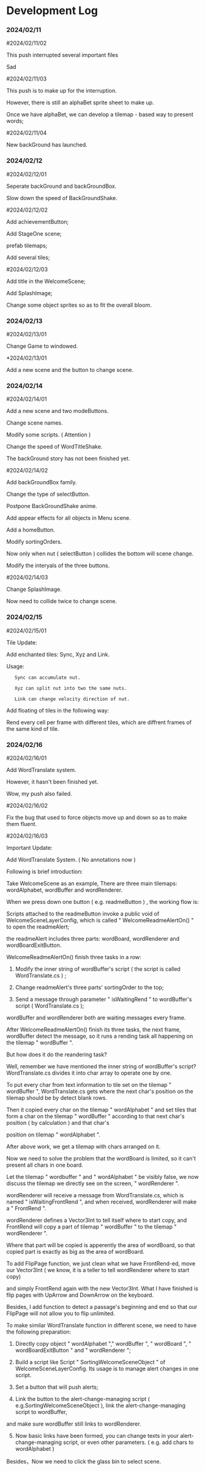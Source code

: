 # Development Log

### 2024/02/11

#2024/02/11/02

This push interrupted several important files

Sad

#2024/02/11/03

This push is to make up for the interruption.

However, there is still an alphaBet sprite sheet to make up.

Once we have alphaBet, we can develop a tilemap - based way to present words;

#2024/02/11/04

New backGround has launched.

### 2024/02/12

#2024/02/12/01

Seperate backGround and backGroundBox.

Slow down the speed of BackGroundShake.

#2024/02/12/02

Add achievementButton;

Add StageOne scene;

prefab tilemaps;

Add several tiles;

#2024/02/12/03

Add title in the WelcomeScene;

Add SplashImage;

Change some object sprites so as to fit the overall bloom.

### 2024/02/13

#2024/02/13/01

Change Game to windowed.

*2024/02/13/01

Add a new scene and the button to change scene.

### 2024/02/14

#2024/02/14/01

Add a new scene and two modeButtons.

Change scene names.

Modify some scripts. ( Attention )

Change the speed of WordTitleShake.

The backGround story has not been finished yet. 

#2024/02/14/02

Add backGroundBox family.

Change the type of selectButton.

Postpone BackGroundShake anime.

Add appear effects for all objects in Menu scene.

Add a homeButton.

Modify sortingOrders.

Now only when nut ( selectButton ) collides the bottom will scene change.

Modify the interyals of the three buttons.

#2024/02/14/03

Change SplashImage.

Now need to collide twice to change scene.

### 2024/02/15

#2024/02/15/01

Tile Update: 

Add enchanted tiles: Sync, Xyz and Link.

Usage: 

       Sync can accumulate nut.

       Xyz can split nut into two the same nuts.

       Link can change velocity direction of nut.

Add floating of tiles in the following way:

Rend every cell per frame with different tiles, which are diffrent frames of the same kind of tile.

### 2024/02/16

#2024/02/16/01

Add WordTranslate system.

However, it hasn't been finished yet. 

Wow, my push also failed.

#2024/02/16/02

Fix the bug that used to force objects move up and down so as to make them fluent.

#2024/02/16/03

Important Update:

Add WordTranslate System. ( No  annotations now )

Following is brief introduction:

Take WelcomeScene as an example, There are three main tilemaps: wordAlphabet, wordBuffer and wordRenderer.

When we press down one button ( e.g. readmeButton ) , the working flow is: 

Scripts attached to the readmeButton invoke a public void of WelcomeSceneLayerConfig, which is called " WelcomeReadmeAlertOn() " to open the readmeAlert;

the readmeAlert includes three parts: wordBoard, wordRenderer and wordBoardExitButton.

WelcomeReadmeAlertOn() finish three tasks in a row: 

1) Modify the inner string of wordBuffer's script ( the script is called WordTranslate.cs ) ;

2) Change readmeAlert's three parts' sortingOrder to the top;

3) Send a message through parameter " isWaitingRend " to wordBuffer's script ( WordTranslate.cs );

wordBuffer and wordRenderer both are waiting messages every frame.

After WelcomeReadmeAlertOn() finish its three tasks, the next frame, wordBuffer detect the message, so it runs a rending task all happening on the tilemap " wordBuffer ".

But how does it do the reandering task?

Well, remember we have mentioned the inner string of wordBuffer's script?  WordTranslate.cs divides it into char array to operate one by one.

To put every char from text information to tile set on the tilemap " wordBuffer ", WordTranslate.cs gets where the next char's position on the tilemap should be by detect blank rows.

Then it copied every char on the tilemap " wordAlphabet " and set tiles that form a char on the tilemap " wordBuffer " according to that next char's position ( by calculation ) and that char's 

position on tilemap " wordAlphabet ".

After above work, we get a tilemap with chars arranged on it.

Now we need to solve the problem that the wordBoard is limited, so it can't present all chars in one board. 

Let the tilemap " wordbuffer " and " wordAlphabet " be visibly false, we now discuss the tilemap we directly see on the screen, " wordRenderer ".

wordRenderer will receive a message from WordTranslate.cs, which is named " isWaitingFrontRend ", and when received, wordRenderer will make a " FrontRend ".

wordRenderer defines a Vector3Int to tell itself where to start copy, and FrontRend will copy a part of tilemap " wordBuffer " to the tilemap " wordRenderer ".

Where that part will be copied is apperently the area of wordBoard, so that copied part is exactly as big as the area of wordBoard.

To add FlipPage function, we just clean what we have FrontRend-ed, move our Vector3Int ( we know, it is a teller to tell wordRenderer where to start copy) 

and simply FrontRend again with the new Vector3Int. What I have finished is flip pages with UpArrow and DownArrow on the keyboard.

Besides, I add function to detect a passage's beginning and end so that our FlipPage will not allow you to flip unlimited.

To make similar WordTranslate function in different scene, we need to have the following preparation:

1) Directly copy object " wordAlphabet "," wordBuffer ", " wordBoard ", " wordBoardExitButton " and " wordRenderer ";

2) Build a script like Script " SortingWelcomeSceneObject " of WelcomeSceneLayerConfig. Its usage is to manage alert changes in one script.

3) Set a button that will push alerts;

4) Link the button to the alert-change-managing script ( e.g.SortingWelcomeSceneObject ), link the alert-change-managing script to wordBuffer, 

and make sure wordBuffer still links to wordRenderer.

5) Now basic links have been formed, you can change texts in your alert-change-managing script, or even other parameters. ( e.g. add chars to wordAlphabet )

Besides，Now we need to click the glass bin to select scene.
